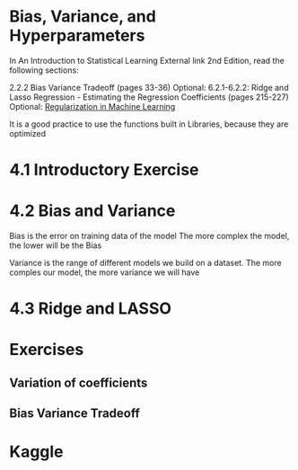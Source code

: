 # Bias, Variance, and Hyperparameters
In An Introduction to Statistical Learning External link 2nd Edition, read the following sections:

2.2.2 Bias Variance Tradeoff (pages 33-36)
Optional: 6.2.1-6.2.2: Ridge and Lasso Regression - Estimating the Regression Coefficients (pages 215-227)
Optional: [Regularization in Machine Learning](https://towardsdatascience.com/regularization-in-machine-learning-76441ddcf99a)


It is a good practice to use the functions built in Libraries, because they are optimized

# 4.1 Introductory Exercise



# 4.2 Bias and Variance

Bias is the error on training data of the model
The more complex the model, the lower will be the Bias


Variance is the range of different models we build on a dataset.
The more comples our model, the more variance we will have 

# 4.3 Ridge and LASSO 


# Exercises

## Variation of coefficients
## Bias Variance Tradeoff



# Kaggle
